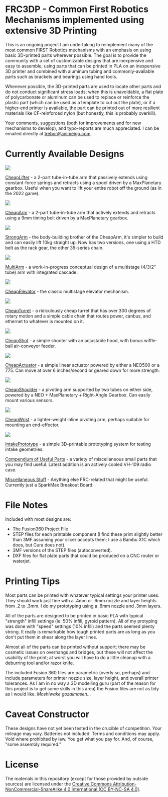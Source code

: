# FRC3DP - Common First Robotics Mechanisms implemented using extensive 3D Printing

This is an ongoing project I am undertaking to reimplement many of the most common FIRST Robotics mechanisms
with an emphasis on using basic 3D-printed parts wherever possible. The goal is to provide the community with a set
of customizable designs that are inexpensive and easy to assemble, using parts that can be printed in PLA on an
inexpensive 3D printer and combined with aluminum tubing and commonly-available parts such as brackets and bearings using hand tools.

Whenever possible, the 3D-printed parts are used to locate other parts and do not conduct significant stress loads; when
this is unavoidable, a flat plate of polycarbonate or aluminum can be used to replace or reinforce the plastic part (which can be used
as a template to cut out the plate), or if a higher-end printer is available, the part can be printed out of more resilient materials
like CF-reinforced nylon (but honestly, this is probably overkill).

Your comments, suggestions (both for improvements and for new mechanisms to develop), and typo-reports are much appreciated. I can be emailed directly at trebor@animeigo.com.

# Currently Available Designs

[![](CheapLifter/Images/IMG_2175-rotated.jpg)](CheapLifter/CheapLifter.md)

[CheapLifter](CheapLifter/CheapLifter.md) - a 2-part tube-in-tube arm that passively extends using constant-force springs and retracts using a spool driven by a MaxPlanetary gearbox. Useful when you want to lift your entire robot off the ground (as in the 2022 game).

[![](CheapArm/Images/IMG_2657.jpg)](CheapArm/CheapArm.md)

[CheapArm](CheapArm/CheapArm.md) - a 2-part tube-in-tube arm that actively extends and retracts using a 9mm timing belt driven by a MaxPlanetary gearbox.

[![](StrongArm/Images/IMG_2658.jpg)](StrongArm/StrongArm.md)

[StrongArm](StrongArm/StrongArm.md) - the body-building brother of the CheapArm, it's simpler to build and can easily lift 10kg straight up. Now has two versions, one using a HTD belt as the rack gear, the other 35-series chain.

[![](MultiArm/Images/MultiArm-Chain.jpg)](MultiArm/MultiArm.md)

[MultiArm](MultiArm/MultiArm.md) - a work-in-progress conceptual design of a multistage (4/3/2" tube) arm with integrated cascade.

[![](CheapElevator/Images/IMG_2304.jpg)](CheapElevator/CheapElevator.md)

[CheapElevator](CheapElevator/CheapElevator.md) - the classic multistage elevator mechanism. 

[![](CheapTurret/Images/IMG_2400.jpg)](CheapTurret/CheapTurret.md)

[CheapTurret](CheapTurret/CheapTurret.md) - a ridiculously cheap turret that has over 300 degrees of rotary motion and a simple cable chain that routes power, canbus, and ethernet to whatever is mounted on it.

[![](CheapShot/Images/CheapShotCAD.jpg)](CheapShot/CheapShot.md)

[CheapShot](CheapShot/CheapShot.md) - a simple shooter with an adjustable hood, with bonus wiffle-ball air-conveyor feeder.

[![](CheapActuator/Images/IMG_2556.jpg)](CheapActuator/CheapActuator.md)

[CheapActuator](CheapActuator/CheapActuator.md) - a simple linear actuator powered by either a NEO500 or a 775. Can move at over 6 inches/second or geared down for more strength.

[![](CheapShoulder/Images/IMG_2640.jpg)](CheapShoulder/CheapShoulder.md)

[CheapShoulder](CheapShoulder/CheapShoulder.md) - a pivoting arm supported by two tubes on either side, powered by a NEO + MaxPlanetary + Right-Angle Gearbox. Can easily mount various sensors.

[![](CheapWrist/Images/IMG_2608.jpg)](CheapWrist/CheapWrist.md)

[CheapWrist](CheapWrist/CheapWrist.md) - a lighter-weight inline pivoting arm, perhaps suitable for mounting an end-effector.

[![](IntakePrototype/Images/IMG_2655.jpg)](IntakePrototype/IntakePrototype.md)

[IntakePrototype](IntakePrototype/IntakePrototype.md) - a simple 3D-printable prototyping system for testing intake geometries.

[Compendium of Useful Parts](Useful/Useful.md) - a variety of miscellaneous small parts that you may find useful. Latest addition is an actively cooled VH-109 radio case.

[Miscellaneous Stuff](Misc/Misc.md) - Anything else FRC-related that might be useful. Currently just a SparkMax Breakout Board.

# File Notes

Included with most designs are:

* The Fusion360 Project File
* STEP files for each printable component (I find these print slightly better than 3MF assuming your slicer accepts them; I use a Bambu X1C which does, but Cura does not).
* 3MF versions of the STEP files (autoconverted).
* DXF files for flat plate parts that could be produced on a CNC router or waterjet.

# Printing Tips

Most parts can be printed with whatever typical settings your printer uses. They should work just fine with a .4mm or .6mm nozzle and layer heights from .2 to .3mm. I do my prototyping using a .6mm nozzle and .3mm layers.

All of the parts are designed to be printed in basic PLA with typical "strength" infill settings (ie: 50% infill, gyroid pattern). All of my protyping was done with "speed" settings (10% infill) and the parts seemed plenty strong. It really is remarkable how tough printed parts are as long as you don't put them in shear along the layer lines.

Almost all of the parts can be printed without support; there may be cosmetic issues on overhangs and bridges, but these will not affect the usability of the print; at worst you will have to do a little cleanup with a deburring tool and/or razor knife.

The included Fusion 360 files are parametric (overly so, perhaps) and include parameters for printer nozzle size, layer height, and overall printer tolerances. As I am in no way a 3D modelling guru (part of the reason for this project is to get some skills in this area) the Fusion files are not as tidy as I would like. *Moshiwake gozaimasen...*

# Caveat Constructor

These designs have not yet been tested in the crucible of competition. Your mileage may vary. Batteries not included. Terms and conditions may apply. Void where prohibited by law. You get what you pay for. And, of course, "some assembly required."

# License

The materials in this repository (except for those provided by outside sources) are licensed under the [Creative Commons Attribution-NonCommercial-ShareAlike 4.0 International (CC BY-NC-SA 4.0)](https://creativecommons.org/licenses/by-nc-sa/4.0/).
